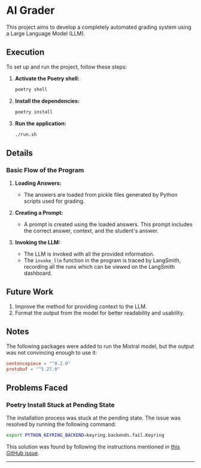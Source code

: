 # AI Grader

This project aims to develop a completely automated grading system using a Large Language Model (LLM).

## Execution
To set up and run the project, follow these steps:

1. **Activate the Poetry shell:**
   ```bash
   poetry shell
   ```
2. **Install the dependencies:**
   ```bash
   poetry install
   ```
3. **Run the application:**
   ```bash
   ./run.sh
   ```

## Details

### Basic Flow of the Program

1. **Loading Answers:**
   - The answers are loaded from pickle files generated by Python scripts used for grading.
   
2. **Creating a Prompt:**
   - A prompt is created using the loaded answers. This prompt includes the correct answer, context, and the student's answer.
   
3. **Invoking the LLM:**
   - The LLM is invoked with all the provided information.
   - The `invoke_llm` function in the program is traced by LangSmith, recording all the runs which can be viewed on the LangSmith dashboard.

## Future Work
1. Improve the method for providing context to the LLM.
2. Format the output from the model for better readability and usability.

## Notes
The following packages were added to run the Mixtral model, but the output was not convincing enough to use it:
```toml
sentencepiece = "^0.2.0"
protobuf = "^5.27.0"
```

## Problems Faced

### Poetry Install Stuck at Pending State
The installation process was stuck at the pending state. The issue was resolved by running the following command:
```bash
export PYTHON_KEYRING_BACKEND=keyring.backends.fail.Keyring
```
This solution was found by following the instructions mentioned in [this GitHub issue](https://github.com/python-poetry/poetry/issues/7235).

---